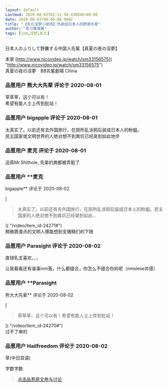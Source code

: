 ```yaml
---
layout: default
Lastmod: 2020-08-02T02:51:50.430846+00:00
date: 2020-08-01T00:00:00.000Z
title: "【乳化淫梦小剧场】伪装成日本人的野兽先辈"
author: "恶习像弹簧"
tags: [inm,淫梦,乳化]
---
```


日本人のふりして野糞する中国人先輩【真夏の夜の淫夢】  
  
本家 [http://www.nicovideo.jp/watch/sm33156575]( "http://www.nicovideo.jp/watch/sm33156575")  
真夏の夜の淫夢　BB先輩劇場 China

            
### 品葱用户 **熊大大先辈** 评论于 2020-08-01
        
草草草，这个可以有！  
希望有能人士上传到批站！
        


            
### 品葱用户 **bigapple** 评论于 2020-08-01
        
太真实了。以前还有去外国旅行，在厕所乱涂鸦后装成日本人的粉蛆。  
民主国家或文明世界的人绝对想不到粪坑已经臭到如此地步
        


            
### 品葱用户 **麦克** 评论于 2020-08-01
        
迫真Mr.Shithole, 先辈的粪都被弄脏了
        


            
### 品葱用户 **麦克 
bigapple** 评论于 2020-08-02
        
[

> 太真实了。以前还有去外国旅行，在厕所乱涂鸦后装成日本人的粉蛆。民主国家的人绝对想不到粪坑已经臭到如此...

]( "/video/item_id-24271#")  
稍微靠谱点的文明人哪能想到支猪精们的下限
        


            
### 品葱用户 **Parasight** 评论于 2020-08-02
        
直球乳支喜欢，，，  
  
让我看看还有谁事inm菟，什么都缝合，你怎么不缝合你妈呢（nmslese并感）
        


            
### 品葱用户 **Parasight 
熊大大先辈** 评论于 2020-08-02
        
[

> 草草草，这个可以有！希望有能人士上传到批站！

]( "/video/item_id-24270#")  
过不了审的
        


            
### 品葱用户 **Hailfreedom** 评论于 2020-08-02
        
草(中日双语)  
  
字数字数
        






> [点击品葱原文参与讨论](https://pincong.rocks/video/2728)

